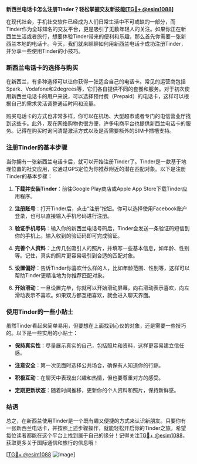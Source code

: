 **新西兰电话卡怎么注册Tinder？轻松掌握交友新技能[[TG💪+ @esim1088](https://t.me/s/esim1088)]**

在现代社会，手机社交软件已经成为人们日常生活中不可或缺的一部分，而Tinder作为全球知名的交友平台，更是吸引了无数年轻人的关注。如果你正在新西兰生活或者旅行，想要体验Tinder带来的便利和乐趣，那么首先你需要一张新西兰本地的电话卡。今天，我们就来聊聊如何用新西兰电话卡成功注册Tinder，并分享一些使用Tinder的小技巧。

### 新西兰电话卡的选择与购买

在新西兰，有多种选择可以让你获得一张适合自己的电话卡。常见的运营商包括Spark、Vodafone和2degrees等，它们各自提供不同的套餐和服务。对于初次使用新西兰电话卡的用户来说，可以选择预付费（Prepaid）的电话卡，这样可以根据自己的需求灵活调整通话时间和流量。

购买电话卡的方式也非常多样，你可以在机场、大型超市或者专门的电信营业厅找到这些卡。此外，现在网络购物也很方便，许多电商平台也提供新西兰电话卡的服务。记得在购买时询问清楚激活方式以及是否需要额外的SIM卡插槽支持。

### 注册Tinder的基本步骤

当你拥有一张新西兰电话卡后，就可以开始注册Tinder了。Tinder是一款基于地理位置的社交应用，它通过GPS定位为你推荐附近的潜在匹配对象。以下是注册Tinder的基本步骤：

1. **下载并安装Tinder**：前往Google Play商店或Apple App Store下载Tinder应用程序。
   
2. **注册账号**：打开Tinder后，点击“注册”按钮。你可以选择使用Facebook账户登录，也可以直接输入手机号码进行注册。

3. **验证手机号码**：输入你的新西兰电话号码后，Tinder会发送一条验证码短信到你的手机上。输入收到的验证码即可完成验证。

4. **完善个人资料**：上传几张吸引人的照片，并填写一些基本信息，如年龄、性别等。记住，真实的照片更容易吸引到合适的匹配对象。

5. **设置偏好**：告诉Tinder你喜欢什么样的人，比如年龄范围、性别等，这样可以帮助Tinder更精准地为你推荐匹配对象。

6. **开始滑动**：一旦设置完毕，你就可以开始滑动屏幕，向右滑动表示喜欢，向左滑动表示不喜欢。如果双方都互相喜欢，就会进入聊天界面。

### 使用Tinder的一些小贴士

虽然Tinder看起来简单易用，但要想在上面找到心仪的对象，还是需要一些技巧的。以下是一些实用的小贴士：

- **保持真实性**：尽量展示真实的自己，包括照片和资料，这样更容易建立信任感。
  
- **注意安全**：第一次见面时选择公共场合，确保有人知道你的行踪。

- **积极互动**：在聊天中表现出兴趣和热情，但也要尊重对方的感受。

- **定期更新状态**：随着时间推移，更新你的个人资料和照片，保持新鲜感。

### 结语

总之，在新西兰使用Tinder是一个既有趣又便捷的方式来认识新朋友。只要你有一张新西兰电话卡，并按照上述步骤操作，就能轻松开启你的Tinder之旅。希望每位读者都能在这个平台上找到属于自己的缘分！记得关注[TG💪+ @esim1088](https://t.me/s/esim1088)，获取更多关于国际通信和旅行的信息哦！

[[TG💪+ @esim1088](https://t.me/s/esim1088) ![Image](https://i.postimg.cc/4NQfJmqS/Snipaste-2025-05-13-00-14-12.png)]